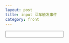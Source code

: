```yaml
---
layout: post
title: input 回车触发事件
category: front 
---
```


<pre>
<input id="container_block_data" onkeyup="if(event.keyCode==13) {searchBlock()}" type="text">

<!-- 读取input中的值并赋值 -->
<script type="text/javascript">
    function searchBlock(){
        var container_block_data = document.getElementById("container_block_data");
        var sc = container_block_data.value
        alert(sc)
        container_block_data.value = "模版创建"
    } 
</script>
</pre>